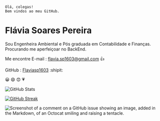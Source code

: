 ```
Olá, colegas!
Bem vindos ao meu GitHub.
```
# **Flávia Soares Pereira**

Sou Engenheira Ambiental e Pós graduada em Contabilidade e Finanças.
Procurando me aperfeiçoar no BackEnd.

Me encontre
E-mail : flavia.sp1603@gmail.com :+1:

GitHub : [Flaviasp1603](https://github.com/Flaviasp1603/)  :shipit:

 &#128512; &#128516; &#128525; &#128151;


![GitHub Stats](https://github-readme-stats.vercel.app/api?username=Flaviasp1603&theme=transparent&bg_color=000&border_color=30A3DC&show_icons=true&icon_color=30A3DC&title_color=E94D5F&text_color=FFF)

[![GitHub Streak](https://streak-stats.demolab.com/?user=Flaviasp1603&theme=bear&background=000&border=30A3DC&dates=FFF)](https://git.io/streak-stats)

![Screenshot of a comment on a GitHub issue showing an image, added in the Markdown, of an Octocat smiling and raising a tentacle.](https://myoctocat.com/assets/images/base-octocat.svg) 
